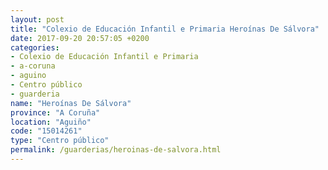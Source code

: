 ```yaml
---
layout: post
title: "Colexio de Educación Infantil e Primaria Heroínas De Sálvora"
date: 2017-09-20 20:57:05 +0200
categories:
- Colexio de Educación Infantil e Primaria
- a-coruna
- aguino
- Centro público
- guarderia
name: "Heroínas De Sálvora"
province: "A Coruña"
location: "Aguiño"
code: "15014261"
type: "Centro público"
permalink: /guarderias/heroinas-de-salvora.html
---
```


